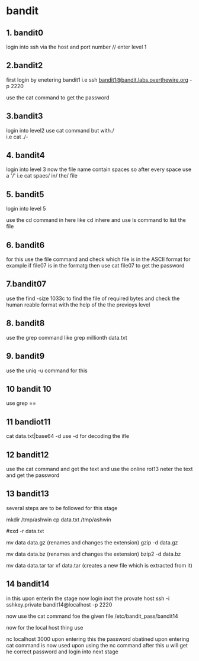 # bandit
## 1. bandit0

login into ssh via the host and port number
// enter level 1

## 2.bandit2
 first login by enetering bandit1 
 i.e  ssh bandit1@bandit.labs.overthewire.org -p 2220

 use the cat command to get the password

## 3.bandit3

login into level2
use cat command but with./      
i.e cat ./-

## 4. bandit4

login into level 3
now the file name contain spaces 
so after every space use a '/'
i.e cat spaes/ in/ the/ file

## 5. bandit5

login into level 5 

use the cd command in here like cd inhere
and use ls command to list the file

## 6. bandit6
for this use the file command and check which file is in the ASCII format for example if file07 is in the formatg then use cat file07 to get the password

## 7.bandit07
use the find -size 1033c to find the file of required bytes
and check the human reable format with the help of the the previoys level 

## 8. bandit8
use the grep command like 
grep millionth data.txt

## 9. bandit9
use the uniq -u command for this

## 10 bandit 10

use grep ==

## 11 bandiot11
cat data.txt|base64 -d
use -d for decoding the ifle

## 12 bandit12
use the cat command and get the text and use the online rot13 neter the text and get the password

## 13 bandit13
 several steps are to be followed for this stage

mkdir /tmp/ashwin
cp data.txt /tmp/ashwin

#xxd -r data.txt

mv data data.gz
(renames and changes the extension)
gzip -d data.gz

mv data data.bz
(renames and changes the extension)
bzip2 -d data.bz


mv data data.tar
tar xf data.tar
(creates a new file which is extracted from it)

## 14 bandit14

in this upon enterin the stage now login inot the provate host
 ssh -i sshkey.private bandit14@localhost -p 2220

 now use the cat command foe the given file /etc/bandit_pass/bandit14

 now for the local host thing use 

 nc localhost 3000
 upon entering this 
 the password obatined upon entering cat command is now used upon using the nc command after this u will get he correct password and login into next stage

 






